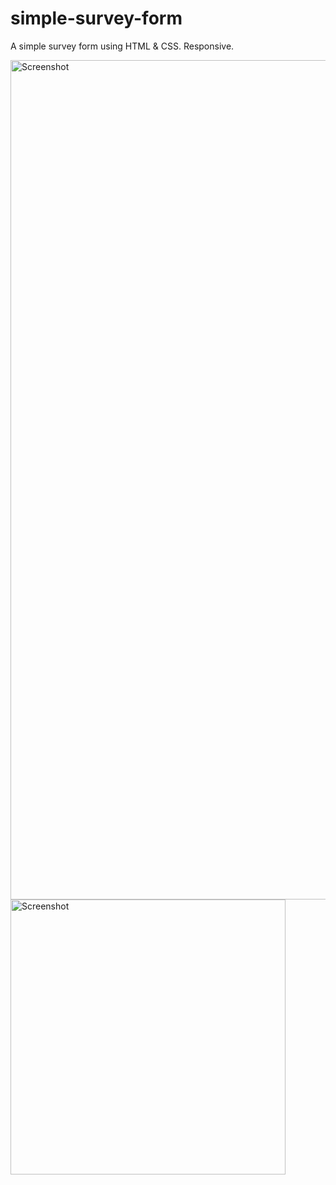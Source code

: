 # simple-survey-form

A simple survey form using HTML & CSS. Responsive.

<img width="1343" alt="Screenshot" src="https://github.com/vickneee/simple-survey-form/assets/93821265/c4218881-43aa-42e2-81c8-6a5fe08a12ab">

<img width="440" alt="Screenshot" src="https://github.com/vickneee/simple-survey-form/assets/93821265/f8abcdc0-c618-4266-8134-f59919335294">
